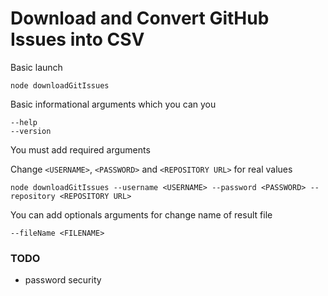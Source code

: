 # Download and Convert GitHub Issues into CSV

Basic launch

    node downloadGitIssues
    
Basic informational arguments which you can you

    --help
    --version
    
You must add required arguments 

Change `<USERNAME>`, `<PASSWORD>` and `<REPOSITORY URL>` for real values
     
    node downloadGitIssues --username <USERNAME> --password <PASSWORD> --repository <REPOSITORY URL>
    
You can add optionals arguments for change name of result file
        
    --fileName <FILENAME>

### TODO

- password security

    